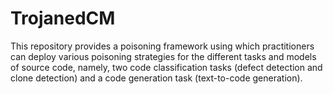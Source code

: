 # TrojanedCM 

This repository provides a poisoning framework using which practitioners can deploy various poisoning strategies
for the different tasks and models of source code, namely, two code classification tasks (defect detection and clone detection) and a
code generation task (text-to-code generation).
